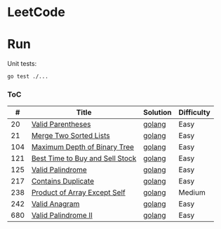# LeetCode

# Run

Unit tests:

```bash
go test ./...
```

### ToC

| #   | Title                                                                                             | Solution                                   | Difficulty |
| --- | ------------------------------------------------------------------------------------------------- | ------------------------------------------ | ---------- |
| 20  | [Valid Parentheses](https://leetcode.com/problems/valid-parentheses/)                             | [golang](./stack/p20/parentheses.go)       | Easy       |
| 21  | [Merge Two Sorted Lists](https://leetcode.com/problems/merge-two-sorted-lists/)                   | [golang](./list/p21/merge.go)              | Easy       |
| 104 | [Maximum Depth of Binary Tree](https://leetcode.com/problems/maximum-depth-of-binary-tree/)       | [golang](./tree/p104/maxdepth.go)          | Easy       |
| 121 | [Best Time to Buy and Sell Stock](https://leetcode.com/problems/best-time-to-buy-and-sell-stock/) | [golang](./array/p121/maxprofit.go)        | Easy       |
| 125 | [Valid Palindrome](https://leetcode.com/problems/valid-palindrome/)                               | [golang](./twopointers/p125/palindrome.go) | Easy       |
| 217 | [Contains Duplicate](https://leetcode.com/problems/contains-duplicate/)                           | [golang](./array/p217/duplicate.go)        | Easy       |
| 238 | [Product of Array Except Self](https://leetcode.com/problems/product-of-array-except-self/)       | [golang](./array/p238/product.go)          | Medium     |
| 242 | [Valid Anagram](https://leetcode.com/problems/valid-anagram/)                                     | [golang](./hashtable/p242/anagram.go)      | Easy       |
| 680 | [Valid Palindrome II](https://leetcode.com/problems/valid-palindrome-ii/)                         | [golang](./twopointers/p680/palindrome.go) | Easy       |
